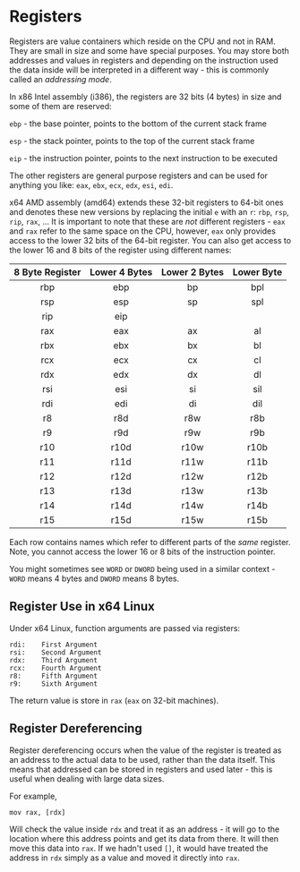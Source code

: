 # Registers
Registers are value containers which reside on the CPU and not in RAM. They are small in size and some have special purposes. You may store both addresses and values in registers and depending on the instruction used the data inside will be interpreted in a different way - this is commonly called an *addressing mode*.

In x86 Intel assembly (i386), the registers are 32 bits (4 bytes) in size and some of them are reserved:

`ebp` - the base pointer, points to the bottom of the current stack frame

`esp` - the stack pointer, points to the top of the current stack frame

`eip` - the instruction pointer, points to the next instruction to be executed

The other registers are general purpose registers and can be used for anything you like:
`eax`, `ebx`, `ecx`, `edx`, `esi`, `edi`.

x64 AMD assembly (amd64) extends these 32-bit registers to 64-bit ones and denotes these new versions by replacing the initial `e` with an `r`: `rbp`, `rsp`, `rip`, `rax`, ... It is important to note that these are *not* different registers - `eax` and `rax` refer to the same space on the CPU, however, `eax` only provides access to the lower 32 bits of the 64-bit register. You can also get access to the lower 16 and 8 bits of the register using different names:


 8 Byte Register | Lower 4 Bytes | Lower 2 Bytes | Lower Byte 
:---------------:|:-------------:|:-------------:|:---------------:
   rbp           |     ebp       |     bp        |     bpl    
   rsp           |     esp       |     sp        |     spl    
   rip           |     eip       |               |            
   rax           |     eax       |     ax        |     al     
   rbx           |     ebx       |     bx        |     bl     
   rcx           |     ecx       |     cx        |     cl     
   rdx           |     edx       |     dx        |     dl     
   rsi           |     esi       |     si        |     sil    
   rdi           |     edi       |     di        |     dil    
   r8            |     r8d       |     r8w       |     r8b    
   r9            |     r9d       |     r9w       |     r9b    
   r10           |     r10d      |     r10w      |     r10b   
   r11           |     r11d      |     r11w      |     r11b  
   r12           |     r12d      |     r12w      |     r12b   
   r13           |     r13d      |     r13w      |     r13b   
   r14           |     r14d      |     r14w      |     r14b   
   r15           |     r15d      |     r15w      |     r15b   


Each row contains names which refer to different parts of the *same* register. Note, you cannot access the lower 16 or 8 bits of the instruction pointer.

You might sometimes see `WORD` or `DWORD` being used in a similar context - `WORD` means 4 bytes and `DWORD` means 8 bytes.

## Register Use in x64 Linux
Under x64 Linux, function arguments are passed via registers:
```
rdi:    First Argument
rsi:    Second Argument
rdx:    Third Argument
rcx:    Fourth Argument
r8:     Fifth Argument
r9:     Sixth Argument
```

The return value is store in `rax` (`eax` on 32-bit machines).

## Register Dereferencing
Register dereferencing occurs when the value of the register is treated as an address to the actual data to be used, rather than the data itself. This means that addressed can be stored in registers and used later - this is useful when dealing with large data sizes.

For example,

```
mov rax, [rdx]
```

Will check the value inside `rdx` and treat it as an address - it will go to the location where this address points and get its data from there. It will then move this data into `rax`. If we hadn't used `[]`, it would have treated the address in `rdx` simply as a value and moved it directly into `rax`.